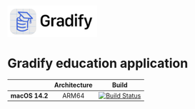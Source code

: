 <picture>
  <source media="(prefers-color-scheme: dark)" srcset="https://github.com/AndriiBash/Gradify/blob/main/.github/icons/GradifyLogo.png">
  <img src="https://github.com/AndriiBash/Gradify/blob/main/.github/icons/GradifyLogo~dark.png" alt="Swift logo" height="70">
</picture>

# Gradify education application
| | **Architecture** | **Build** |
|---|:---:|:---:|
| **macOS 14.2**        | ARM64 |[![Build Status](https://github.com/dwyl/repo-badges/blob/main/svg/build-passing.svg)]()|
